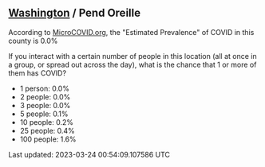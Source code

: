 
## [Washington](/united-states/washington) / Pend Oreille

According to [MicroCOVID.org](http://microcovid.org),
the "Estimated Prevalence" of COVID in this county is 0.0%

If you interact with a certain number of people in this location
(all at once in a group, or spread out across the day), what is the chance that
1 or more of them has COVID?

- 1 person: 0.0%
- 2 people: 0.0%
- 3 people: 0.0%
- 5 people: 0.1%
- 10 people: 0.2%
- 25 people: 0.4%
- 100 people: 1.6%

Last updated: 2023-03-24 00:54:09.107586 UTC
